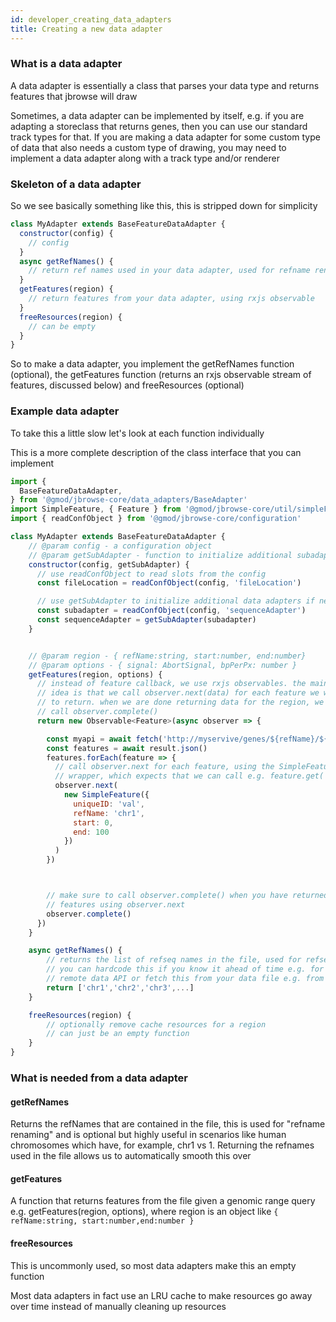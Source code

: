 ```yaml
---
id: developer_creating_data_adapters
title: Creating a new data adapter
---
```


### What is a data adapter

A data adapter is essentially a class that parses your data type and returns
features that jbrowse will draw

Sometimes, a data adapter can be implemented by itself, e.g. if you are
adapting a storeclass that returns genes, then you can use our standard track
types for that. If you are making a data adapter for some custom type of data
that also needs a custom type of drawing, you may need to implement a data
adapter along with a track type and/or renderer

### Skeleton of a data adapter

So we see basically something like this, this is stripped down for simplicity

```js
class MyAdapter extends BaseFeatureDataAdapter {
  constructor(config) {
    // config
  }
  async getRefNames() {
    // return ref names used in your data adapter, used for refname renaming
  }
  getFeatures(region) {
    // return features from your data adapter, using rxjs observable
  }
  freeResources(region) {
    // can be empty
  }
}
```

So to make a data adapter, you implement the getRefNames function (optional),
the getFeatures function (returns an rxjs observable stream of features,
discussed below) and freeResources (optional)

### Example data adapter

To take this a little slow let's look at each function individually

This is a more complete description of the class interface that you can implement

```js
import {
  BaseFeatureDataAdapter,
} from '@gmod/jbrowse-core/data_adapters/BaseAdapter'
import SimpleFeature, { Feature } from '@gmod/jbrowse-core/util/simpleFeature'
import { readConfObject } from '@gmod/jbrowse-core/configuration'

class MyAdapter extends BaseFeatureDataAdapter {
    // @param config - a configuration object
    // @param getSubAdapter - function to initialize additional subadapters
    constructor(config, getSubAdapter) {
      // use readConfObject to read slots from the config
      const fileLocation = readConfObject(config, 'fileLocation')

      // use getSubAdapter to initialize additional data adapters if needed
      const subadapter = readConfObject(config, 'sequenceAdapter')
      const sequenceAdapter = getSubAdapter(subadapter)
    }


    // @param region - { refName:string, start:number, end:number}
    // @param options - { signal: AbortSignal, bpPerPx: number }
    getFeatures(region, options) {
      // instead of feature callback, we use rxjs observables. the main
      // idea is that we call observer.next(data) for each feature we want
      // to return. when we are done returning data for the region, we
      // call observer.complete()
      return new Observable<Feature>(async observer => {

        const myapi = await fetch('http://myservive/genes/${refName}/${start}-${end}')
        const features = await result.json()
        features.forEach(feature => {
          // call observer.next for each feature, using the SimpleFeature
          // wrapper, which expects that we can call e.g. feature.get('start')
          observer.next(
            new SimpleFeature({
              uniqueID: 'val',
              refName: 'chr1',
              start: 0,
              end: 100
            })
          )
        })



        // make sure to call observer.complete() when you have returned all
        // features using observer.next
        observer.complete()
      })
    }

    async getRefNames() {
        // returns the list of refseq names in the file, used for refseq renaming
        // you can hardcode this if you know it ahead of time e.g. for your own
        // remote data API or fetch this from your data file e.g. from the bam header
        return ['chr1','chr2','chr3',...]
    }

    freeResources(region) {
        // optionally remove cache resources for a region
        // can just be an empty function
    }
}
```

### What is needed from a data adapter

#### getRefNames

Returns the refNames that are contained in the file, this is
used for "refname renaming" and is optional but highly useful in scenarios
like human chromosomes which have, for example, chr1 vs 1. Returning the
refnames used in the file allows us to automatically smooth this over

#### getFeatures

A function that returns features from the file given a genomic
range query e.g. getFeatures(region, options), where region is an object like
`{ refName:string, start:number,end:number }`

#### freeResources

This is uncommonly used, so most data adapters make this an empty function

Most data adapters in fact use an LRU cache to make resources go away over time
instead of manually cleaning up resources
